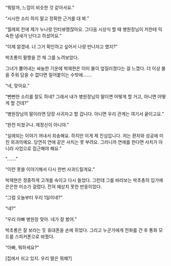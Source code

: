“뭐랄까, 느낌이 비슷한 것 같아서요.”

“시시한 소리 하지 말고 정확한 근거를 대 봐.”

“월례회 전에 제가 누나랑 인터뷰했잖아요. 그다음 시상식 할 때 병원장님이 저한테 익숙한 냄새가 난다고 하셨어요.”

“이제 알겠네. 너 그거 확인하고 싶어서 나랑 만나자고 했지?”

박초롱이 팔짱을 낀 채 그를 노려보았다.

그녀가 뿜어내는 싸늘한 기운에 박재현은 이미 물이 엎질러졌다는 걸 느꼈다. 더 이상 물을 주워 담을 수 없다면 밀어붙이는 수밖에…….

“네, 맞아요.”

“뻔뻔한 소리를 잘도 하네? 그래서 내가 병원장님의 딸이면 어떻게 할 거고, 아니면 어떻게 할 건데?”

“병원장님의 딸이라면 당장 사귀자고 할 겁니다. 아니면 우리 관계는 여기서 끝이고요.”

“완전 미쳤구나. 제정신이 아니야.”

“실례되는 이야기 꺼내서 죄송해요. 하지만 이게 제 진심입니다. 저는 환자와 성공에 미친 외과의예요. 당연히 연애 같은 사치는 못 부려요. 그러니까 연애를 한다면 사치가 아니라 사업으로 접근해야 해요.”

“…….”

“이런 못쓸 이야기해서 다시 한번 사과드릴게요.”

박재현은 정중하게 고개를 숙이고 다시 들었다. 그런데 그를 바라보는 박초총의 입가에 은은한 미소가 걸렸다. 전혀 예상치 못한 반응이었다.

“그럼 오늘부터 우리 1일이네?”

“네?”

“우리 아빠 병원장 맞아. 네가 잘 봤어.”

박초롱은 잘 보라는 듯 휴대폰을 손에 쥐었다. 그리고 누군가에게 전화를 건 후 통화 모드를 스피커폰으로 바꿨다.

“아빠, 뭐하세요?”

[집에서 쉬고 있지. 우리 딸은 뭐해?]